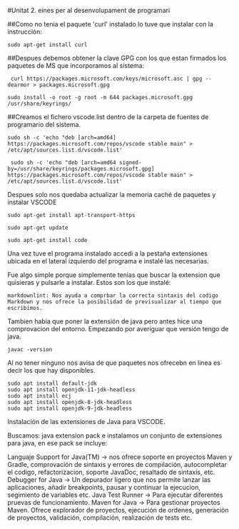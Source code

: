 #Unitat 2. eines per al desenvolupament de programari

##Como no tenia el paquete 'curl' instalado lo tuve que instalar con la instrucción:
```
sudo apt-get install curl
```
##Despues debemos obtener la clave GPG con los que estan firmados los paquetes de MS que incorporamos al sistema:
```
 curl https://packages.microsoft.com/keys/microsoft.asc | gpg --dearmor > packages.microsoft.gpg
```
```
sudo install -o root -g root -m 644 packages.microsoft.gpg /usr/share/keyrings/
```

##Creamos el fichero vscode.list dentro de la carpeta de fuentes de programario del sistema.

```
sudo sh -c 'echo "deb [arch=amd64] https://packages.microsoft.com/repos/vscode stable main" > /etc/apt/sources.list.d/vscode.list'
```
```
 sudo sh -c 'echo "deb [arch=amd64 signed-by=/usr/share/keyrings/packages.microsoft.gpg] https://packages.microsoft.com/repos/vscode stable main" > /etc/apt/sources.list.d/vscode.list'
```

Despues solo nos quedaba actualizar la memoria caché de paquetes y instalar VSCODE

```
sudo apt-get install apt-transport-https

sudo apt-get update

sudo apt-get install code
```

Una vez tuve el programa instalado accedi a la pestaña extensiones ubicada en el lateral izquierdo del programa e instalé las necesarias.

Fue algo simple porque simplemente tenias que buscar la extension que quisieras y pulsarle a instalar. Estos son los que instalé:

```
markdownlint: Nos ayuda a comprbar la correcta sintaxis del codigo Markdown y nos ofrece la posibilidad de previsualizar al tiempo que escribimos.

```

Tambien habia que poner la extensión de java pero antes hice una comprovacion del entorno. Empezando por averiguar que versión tengo de java.

```
javac -version
```

Al no tener ninguno nos avisa de que paquetes nos ofrecebn en linea es decir los que hay disponibles.

```
sudo apt install default-jdk
sudo apt install openjdk-11-jdk-headless
sudo apt install ecj
sudo apt install openjdk-8-jdk-headless
sudo apt install openjdk-9-jdk-headless
```

Instalación  de las extensiones de Java para VSCODE.

Buscamos: java extension pack e instalamos un conjunto de extensiones para java, en ese pack se incluye:

Languaje Support for Java(TM) -> nos ofrece soporte en proyectos Maven y Gradle, comprovación de sintaxis y errores de compilación, autocompletar el codigo, refactorizacion, soporte JavaDoc, resaltado de sintaxis, etc.
Debugger for Java -> Un depurador ligero que nos permite lanzar las aplicaciones, añadir breakpoints, pausar y continuar la ejecucion, segimiento de variables etc.
Java Test Runner -> Para ejecutar diferentes pruevas de funcionamiento.
Maven for Java -> Para gestionar proyectos Maven. Ofrece explorador de proyectos, ejecución de ordenes, generación de proyectos, validación, compilación, realización de tests etc.
